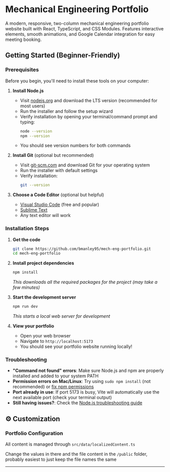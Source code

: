 # Mechanical Engineering Portfolio

A modern, responsive, two-column mechanical engineering portfolio website built with React, TypeScript, and CSS Modules. Features interactive elements, smooth animations, and Google Calendar integration for easy meeting booking.

## Getting Started (Beginner-Friendly)

### Prerequisites

Before you begin, you'll need to install these tools on your computer:

1. **Install Node.js**
   - Visit [nodejs.org](https://nodejs.org/) and download the LTS version (recommended for most users)
   - Run the installer and follow the setup wizard
   - Verify installation by opening your terminal/command prompt and typing:
     ```bash
     node --version
     npm --version
     ```
   - You should see version numbers for both commands

2. **Install Git** (optional but recommended)
   - Visit [git-scm.com](https://git-scm.com/) and download Git for your operating system
   - Run the installer with default settings
   - Verify installation:
     ```bash
     git --version
     ```

3. **Choose a Code Editor** (optional but helpful)
   - [Visual Studio Code](https://code.visualstudio.com/) (free and popular)
   - [Sublime Text](https://www.sublimetext.com/)
   - Any text editor will work

### Installation Steps

1. **Get the code**

   ```bash
   git clone https://github.com/bmanley95/mech-eng-portfolio.git
   cd mech-eng-portfolio
   ```

2. **Install project dependencies**

   ```bash
   npm install
   ```

   _This downloads all the required packages for the project (may take a few minutes)_

3. **Start the development server**

   ```bash
   npm run dev
   ```

   _This starts a local web server for development_

4. **View your portfolio**
   - Open your web browser
   - Navigate to `http://localhost:5173`
   - You should see your portfolio website running locally!

### Troubleshooting

- **"Command not found" errors**: Make sure Node.js and npm are properly installed and added to your system PATH
- **Permission errors on Mac/Linux**: Try using `sudo npm install` (not recommended) or [fix npm permissions](https://docs.npmjs.com/resolving-eacces-permissions-errors-when-installing-packages-globally)
- **Port already in use**: If port 5173 is busy, Vite will automatically use the next available port (check your terminal output)
- **Still having issues?**: Check the [Node.js troubleshooting guide](https://nodejs.org/en/docs/guides/debugging-getting-started/)

## ⚙️ Customization

### Portfolio Configuration

All content is managed through `src/data/localizedContent.ts`

Change the values in there and the file content in the `/public` folder, probably easiest to just keep the file names the same

---
